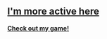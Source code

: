 ## [I'm more active here](https://github.com/larrystudios)
[**Check out my game!**](https://github.com/larrystudios/brainhurtgames)
